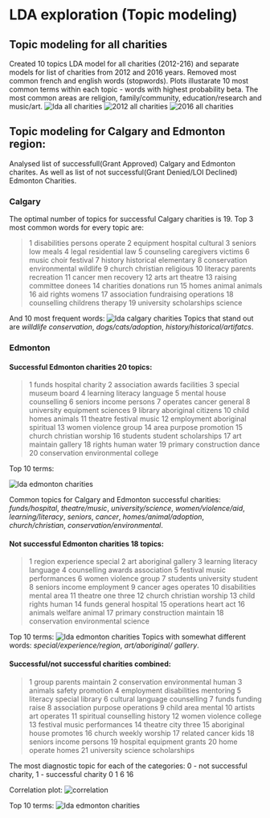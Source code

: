 # LDA exploration (Topic modeling)

## Topic modeling for all charities
Created 10 topics LDA model for all charities (2012-216) and separate models for list of charities from 2012 and 2016 years. Removed most common french and english words (stopwords). Plots illustarate 10 most common terms within each topic - words with highest probability beta.
The most common areas  are  religion, family/community, education/research and music/art.
![lda all charities](plots/lda_all_charities_summary.png)
![2012 all charities](plots/lda_all_charities_2012.png)
![2016 all charities](plots/lda_all_charities_2016.png)

## Topic modeling for Calgary and Edmonton region:
Analysed list of successfull(Grant Approved) Calgary and Edmonton charites. As well as list of not successful(Grant Denied/LOI Declined) Edmonton Charities.

### Calgary
The optimal number of topics for successful Calgary charities is 19. 
Top 3 most common words for every topic are:
>1         disabilities persons operate
>2          equipment hospital cultural
>3                    seniors low meals
>4                legal residential law
>5        counseling caregivers victims
>6                 music choir festival
>7        history historical elementary
>8  conservation environmental wildlife
>9           church christian religious
>10         literacy parents recreation
>11                 cancer men recovery
>12                    arts art theatre
>13            raising committee donees
>14             charities donations run
>15                homes animal animals
>16                   aid rights womens
>17  association fundraising operations
>18       counselling childrens therapy
>19     university scholarships science

And 10 most frequent words:
![lda calgary charities](plots/lda_calgary_charities_summary.png)
Topics that stand out are  *willdlife conservation*, *dogs/cats/adoption*, *history/historical/artifatcs*. 

### Edmonton

#### Successful Edmonton charities 20 topics:
>1              funds hospital charity
>2       association awards facilities
>3                special museum board
>4          learning literacy language
>5            mental house counselling
>6              seniors income persons
>7             operates cancer general
>8       university equipment sciences
>9         library aboriginal citizens
>10                child homes animals
>11             theatre festival music
>12    employment aboriginal spiritual
>13               women violence group
>14             area purpose promotion
>15           church christian worship
>16      students student scholarships
>17               art maintain gallery
>18                 rights human water
>19         primary construction dance
>20 conservation environmental college

Top 10 terms:

![lda edmonton charities](plots/lda_edmonton_successful_charties_summary.png)

Common topics for Calgary and Edmonton successful charities:
*funds/hospital*, *theatre/music*, *university/science*, *women/violence/aid*, *learning/literacy*, *seniors*, *cancer*, *homes/animal/adoption*,  *church/christian*, *conservation/environmental*.

#### Not successful Edmonton charities 18 topics:
>1           region experience special
>2              art aboriginal gallery
>3          learning literacy language
>4      counselling awards association
>5         festival music performances
>6                women violence group
>7         students university student
>8           seniors income employment
>9                cancer ages operates
>10           disabilities mental area
>11                  theatre one three
>12           church christian worship
>13                 child rights human
>14             funds general hospital
>15               operations heart act
>16             animals welfare animal
>17      primary construction maintain
>18 conservation environmental science

Top 10 terms:
![lda edmonton charities](plots/lda_edmonton_unsuccessful_charities_summary.png)
Topics with somewhat different words: *special/experience/region*, *art/aboriginal/ gallery*. 

#### Successful/not successful charities combined:
>1             group parents maintain
>2   conservation environmental human
>3           animals safety promotion
>4  employment disabilities mentoring
>5           literacy special library
>6      cultural language counselling
>7                funds funding raise
>8     association purpose operations
>9                  child area mental
>10              artists art operates
>11     spiritual counselling history
>12            women violence college
>13       festival music performances
>14                theatre city three
>15         aboriginal house promotes
>16             church weekly worship
>17               related cancer kids
>18            seniors income persons
>19         hospital equipment grants
>20                home operate homes
>21   university science scholarships

 The most diagnostic topic for each of the categories: 0 - not successful charity, 1 - successful charity
 0  1 
 6 16 
 
 Correlation plot:
 ![correlation](plots/correlation.png)
 
 Top 10 terms:
![lda edmonton charities](plots/lda_edmonton_charities_summary.png)



